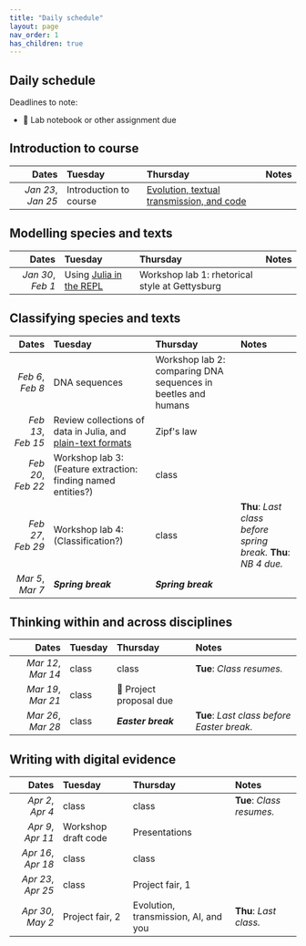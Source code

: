 ```yaml
---
title: "Daily schedule"
layout: page
nav_order: 1
has_children: true
---
```


## Daily schedule

Deadlines to note:

- 📓 Lab notebook or other assignment due


## Introduction to course

| Dates | Tuesday | Thursday | Notes |
| ---: | :--- | :--- | :--- |
| *Jan 23*, *Jan 25* | Introduction to course | [Evolution, textual transmission, and code](../classes/content+tech1/) |  |

## Modelling species and texts

| Dates | Tuesday | Thursday | Notes |
| ---: | :--- | :--- | :--- |
| *Jan 30*, *Feb 1* | Using [Julia in the REPL](../classes/repl1/)  | Workshop lab 1: rhetorical style at Gettysburg  |  |

## Classifying species and texts

| Dates | Tuesday | Thursday | Notes |
| ---: | :--- | :--- | :--- |
| *Feb 6*, *Feb 8* | DNA sequences | Workshop lab 2: comparing DNA sequences in beetles and humans |  |
| *Feb 13*, *Feb 15* | Review collections of data in Julia, and [plain-text formats](../classes/textio/) | Zipf's law |  |
| *Feb 20*, *Feb 22* | Workshop lab 3: (Feature extraction: finding named entities?) | class |  |
| *Feb 27*, *Feb 29* | Workshop lab 4: (Classification?) | class | **Thu**: *Last class before spring break.* **Thu**: *NB 4 due.* |
| *Mar 5*, *Mar 7* | ***Spring break*** | ***Spring break*** |  |

## Thinking within and across disciplines

| Dates | Tuesday | Thursday | Notes |
| ---: | :--- | :--- | :--- |
| *Mar 12*, *Mar 14* | class | class | **Tue**: *Class resumes.* |
| *Mar 19*, *Mar 21* | class | 📓 Project proposal due |  |
| *Mar 26*, *Mar 28* | class | ***Easter break*** | **Tue**: *Last class before Easter break.* |

## Writing with digital evidence

| Dates | Tuesday | Thursday | Notes |
| ---: | :--- | :--- | :--- |
| *Apr 2*, *Apr 4* | class | class | **Tue**: *Class resumes.* |
| *Apr 9*, *Apr 11* | Workshop draft code | Presentations |  |
| *Apr 16*, *Apr 18* | class | class |  |
| *Apr 23*, *Apr 25* | class | Project fair, 1 |  |
| *Apr 30*, *May 2* | Project fair, 2 | Evolution, transmission, AI, and you | **Thu**: *Last class.* |